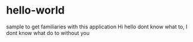 # hello-world
sample to get familiaries with this application
Hi hello dont know what to, I dont know what do to without you
